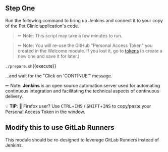 
## Step One

Run the following command to bring up Jenkins and connect it to your copy of the Pet Clinic application's code.  

> ✏ Note: This script may take a few minutes to run.  

> ✏ Note: You will re-use the GitHub "Personal Access Token" you created in the Welcome module. If you lost it, go to
[tokens](https://github.com/settings/tokens) to create a new one and save it for later.)  

  `./prepare.sh`{{execute}}  

...and wait for the "Click on 'CONTINUE'" message.  

✏ Note: **Jenkins** is an open source automation server used for automating continuous integration and facilitating the technical aspects of continuous delivery.  

💡 **TIP**: 🦊 Firefox user? Use <kbd>CTRL</kbd>+<kbd>INS</kbd> /
<kbd>SHIFT</kbd>+<kbd>INS</kbd> to copy/paste your Personal Access Token in the window.

## Modify this to use GitLab Runners

This module should be re-designed to leverage GitLab Runners instead of Jenkins.
